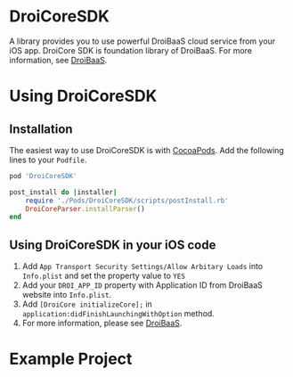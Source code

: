 # DroiCoreSDK 
A library provides you to use powerful DroiBaaS cloud service from your iOS app. DroiCore SDK is foundation library of DroiBaaS. For more information, see [DroiBaaS](https://github.com/DroiBaaS/DroiBaaS-Core-iOS).

# Using DroiCoreSDK

## Installation
The easiest way to use DroiCoreSDK is with [CocoaPods](http://cocoapods.org). Add the following lines to your `Podfile`.

```ruby
pod 'DroiCoreSDK'

post_install do |installer|
	require './Pods/DroiCoreSDK/scripts/postInstall.rb'
	DroiCoreParser.installParser()
end
```

## Using DroiCoreSDK in your iOS code

1. Add `App Transport Security Settings/Allow Arbitary Loads` into `Info.plist` and set the property value to `YES`  
2. Add your `DROI_APP_ID` property with Application ID from DroiBaaS website into `Info.plist`.
3. Add `[DroiCore initializeCore];` in `application:didFinishLaunchingWithOption` method.
4. For more information, please see [DroiBaaS](https://github.com/DroiBaaS/DroiBaaS-Core-iOS).

# Example Project
